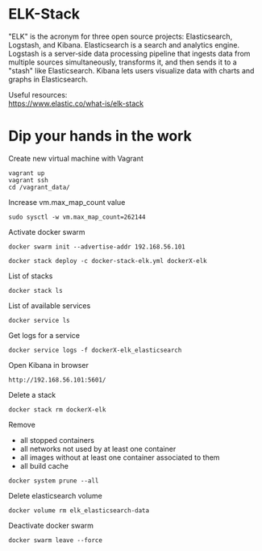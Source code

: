 # ELK-Stack
"ELK" is the acronym for three open source projects: Elasticsearch, Logstash, and Kibana.
Elasticsearch is a search and analytics engine. Logstash is a server‑side data processing
pipeline that ingests data from multiple sources simultaneously, transforms it, and then
sends it to a "stash" like Elasticsearch. Kibana lets users visualize data with charts
and graphs in Elasticsearch.

Useful resources:<br/>
https://www.elastic.co/what-is/elk-stack

# Dip your hands in the work

Create new virtual machine with Vagrant
```
vagrant up
vagrant ssh
cd /vagrant_data/
```

Increase vm.max_map_count value
```
sudo sysctl -w vm.max_map_count=262144
```

Activate docker swarm
```
docker swarm init --advertise-addr 192.168.56.101
```

```
docker stack deploy -c docker-stack-elk.yml dockerX-elk
```

List of stacks
``` 
docker stack ls
```

List of available services
```
docker service ls
```

Get logs for a service
``` 
docker service logs -f dockerX-elk_elasticsearch
```

Open Kibana in browser
```
http://192.168.56.101:5601/
```

Delete a stack
``` 
docker stack rm dockerX-elk
```

Remove
- all stopped containers
- all networks not used by at least one container
- all images without at least one container associated to them
- all build cache
``` 
docker system prune --all
```

Delete elasticsearch volume
``` 
docker volume rm elk_elasticsearch-data
```

Deactivate docker swarm
``` 
docker swarm leave --force
```
